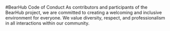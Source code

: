 #BearHub Code of Conduct
As contributors and participants of the BearHub project, we are committed to creating a welcoming and inclusive environment for everyone. We value diversity, respect, and professionalism in all interactions within our community.
